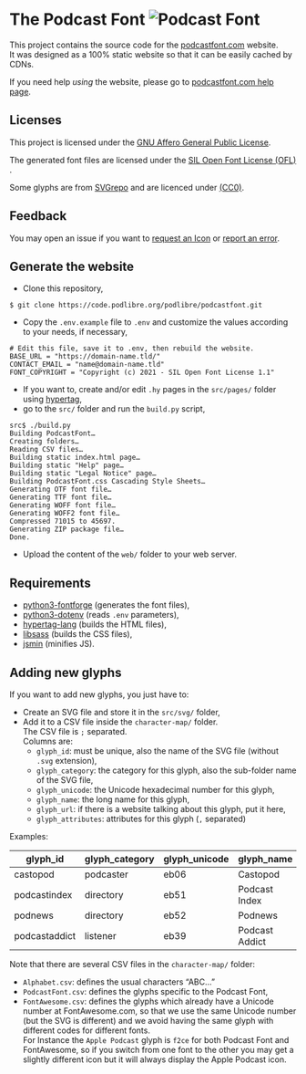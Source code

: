 # The Podcast Font ![Podcast Font](https://podcastfont.com/svg/podcaster/podcastfont.svg)

This project contains the source code for the [podcastfont.com](https://podcastfont.com/) website.  
It was designed as a 100% static website so that it can be easily cached by CDNs. 

If you need help *using* the website, please go to [podcastfont.com help page](https://podcastfont.com/Help.html).

## Licenses
This project is licensed under the [GNU Affero General Public License](https://www.gnu.org/licenses/agpl-3.0.en.html).

The generated font files are licensed under the [SIL Open Font License (OFL) ](https://scripts.sil.org/OFL).

Some glyphs are from [SVGrepo](https://www.svgrepo.com/) and are licenced under  [(CC0)](https://creativecommons.org/publicdomain/zero/1.0/deed.fr). 

## Feedback

You may open an issue if you want to [request an Icon](https://code.podlibre.org/podlibre/podcastfont/-/issues/new?issue[title]=Icon%20request:%20icon-name&issue[description]=Please%20provide%20SVG%20file%20and%20all%20useful%20information%20here.) or [report an error](https://code.podlibre.org/podlibre/podcastfont/-/issues/new?issue[title]=Error%20reporting:%20icon-name&issue[description]=Please%20provide%20all%20useful%20information%20here.).

## Generate the website

- Clone this repository,

```
$ git clone https://code.podlibre.org/podlibre/podcastfont.git
```

- Copy the `.env.example` file to `.env` and customize the values according to your needs, if necessary,

```
# Edit this file, save it to .env, then rebuild the website.
BASE_URL = "https://domain-name.tld/"
CONTACT_EMAIL = "name@domain-name.tld"
FONT_COPYRIGHT = "Copyright (c) 2021 - SIL Open Font License 1.1"
```

- If you want to, create and/or edit `.hy` pages in  the `src/pages/` folder using [hypertag](http://hypertag.io/),
- go to the `src/` folder and run the `build.py` script,

```
src$ ./build.py 
Building PodcastFont…
Creating folders…
Reading CSV files…
Building static index.html page…
Building static "Help" page…
Building static "Legal Notice" page…
Building PodcastFont.css Cascading Style Sheets…
Generating OTF font file…
Generating TTF font file…
Generating WOFF font file…
Generating WOFF2 font file…
Compressed 71015 to 45697.
Generating ZIP package file…
Done.
```

- Upload the content of the `web/` folder to your web server.

## Requirements

- [python3-fontforge](https://fontforge.org/docs/scripting/python.html) (generates the font files),
- [python3-dotenv](https://pypi.org/project/python-dotenv/) (reads `.env` parameters),
- [hypertag-lang](http://hypertag.io/) (builds the HTML files),
- [libsass](https://pypi.org/project/libsass/) (builds the CSS files),
- [jsmin](https://pypi.org/project/jsmin/) (minifies JS).

## Adding new glyphs

If you want to add new glyphs, you just have to:

- Create an SVG file and store it in the `src/svg/` folder,
- Add it to a CSV file inside the `character-map/` folder.  
  The CSV file is `;` separated.  
  Columns are:
  - `glyph_id`: must be unique, also the name of the SVG file (without `.svg` extension),
  - `glyph_category`: the category for this glyph, also the sub-folder name of the SVG file,
  - `glyph_unicode`: the Unicode hexadecimal number for this glyph,
  - `glyph_name`: the long name for this glyph,
  - `glyph_url`: if there is a website talking about this glyph, put it here,
  - `glyph_attributes`: attributes for this glyph (`,` separated)

Examples:

| glyph_id | glyph_category | glyph_unicode | glyph_name | glyph_url | glyph_attributes |
| ------ | ------ | ------ | ------ | ------ | ------ |
| castopod | podcaster | eb06 | Castopod | https://castopod.org/ | podcasting20certifiedbadge,opensource |
| podcastindex | directory | eb51 | Podcast Index | https://podcastindex.org/ | podcasting20certifiedbadge,opensource |
| podnews | directory | eb52 | Podnews | https://podnews.net/ | podcasting20certifiedbadge |
| podcastaddict | listener | eb39 | Podcast Addict | https://podcastaddict.com/ | podcasting20certifiedbadge |

Note that there are several CSV files in the `character-map/` folder:

- `Alphabet.csv`: defines the usual characters “ABC…”
- `PodcastFont.csv`: defines the glyphs specific to the Podcast Font,
- `FontAwesome.csv`: defines the glyphs which already have a Unicode number at FontAwesome.com, so that we use the same Unicode number (but the SVG is different) and we avoid having the same glyph with different codes for different fonts.  
For Instance the `Apple Podcast` glyph is `f2ce` for both Podcast Font and FontAwesome, so if you switch from one font to the other you may get a slightly different icon but it will always display the Apple Podcast icon.

